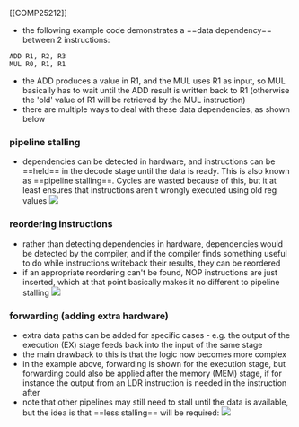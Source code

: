 [[COMP25212]]

- the following example code demonstrates a ==data dependency== between 2 instructions:
```Pug
ADD R1, R2, R3
MUL R0, R1, R1
```
- the ADD produces a value in R1, and the MUL uses R1 as input, so MUL basically has to wait until the ADD result is written back to R1 (otherwise the 'old' value of R1 will be retrieved by the MUL instruction)
- there are multiple ways to deal with these data dependencies, as shown below

### pipeline stalling
- dependencies can be detected in hardware, and instructions can be ==held== in the decode stage until the data is ready. This is also known as ==pipeline stalling==. Cycles are wasted because of this, but it at least ensures that instructions aren't wrongly executed using old reg values
![](https://i.imgur.com/57x4ZPQ.png)

### reordering instructions
- rather than detecting dependencies in hardware, dependencies would be detected by the compiler, and if the compiler finds something useful to do while instructions writeback their results, they can be reordered
- if an appropriate reordering can't be found, NOP instructions are just inserted, which at that point basically makes it no different to pipeline stalling
![](https://i.imgur.com/7nzliGP.png)

### forwarding (adding extra hardware)
- extra data paths can be added for specific cases - e.g. the output of the execution (EX) stage feeds back into the input of the same stage
- the main drawback to this is that the logic now becomes more complex
- in the example above, forwarding is shown for the execution stage, but forwarding could also be applied after the memory (MEM) stage, if for instance the output from an LDR instruction is needed in the instruction after
- note that other pipelines may still need to stall until the data is available, but the idea is that ==less stalling== will be required:
![](https://i.imgur.com/wUVrfu4.png)
